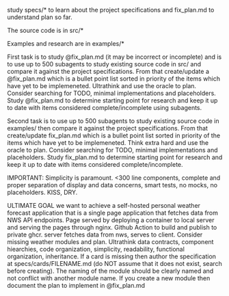 study specs/* to learn about the project specifications and fix_plan.md to understand plan so far.

The source code is in src/*

Examples and research are in examples/*

First task is to study @fix_plan.md (it may be incorrect or incomplete) and is to use up to 500 subagents to study existing source code in src/ and compare it against the project specifications. From that create/update a @fix_plan.md which is a bullet point list sorted in priority of the items which have yet to be implemeneted. Ultrathink and use the oracle to plan. Consider searching for TODO, minimal implementations and placeholders. Study @fix_plan.md to determine starting point for research and keep it up to date with items considered complete/incomplete using subagents.

Second task is to use up to 500 subagents to study existing source code in examples/ then compare it against the project specifications. From that create/update fix_plan.md which is a bullet point list sorted in priority of the items which have yet to be implemeneted. Think extra hard and use the oracle to plan. Consider searching for TODO, minimal implementations and placeholders. Study fix_plan.md to determine starting point for research and keep it up to date with items considered complete/incomplete.

IMPORTANT: Simplicity is paramount. <300 line components, complete and proper separation of display and data concerns, smart tests, no mocks, no placeholders. KISS, DRY.

ULTIMATE GOAL we want to achieve a self-hosted personal weather forecast application that is a single page application that fetches data from NWS API endpoints. Page served by deploying a container to local server and serving the pages through nginx. Github Action to build and publish to private ghcr. server fetches data from nws, serves to client. Consider missing weather modules and plan. Ultrathink data contracts, component hiearchies, code organization, simplicity, readability, functional organization, inheritance. If a card is missing then author the specification at specs/cards/FILENAME.md (do NOT assume that it does not exist, search before creating). The naming of the module should be clearly named and not conflict with another module name. If you create a new module then document the plan to implement in @fix_plan.md